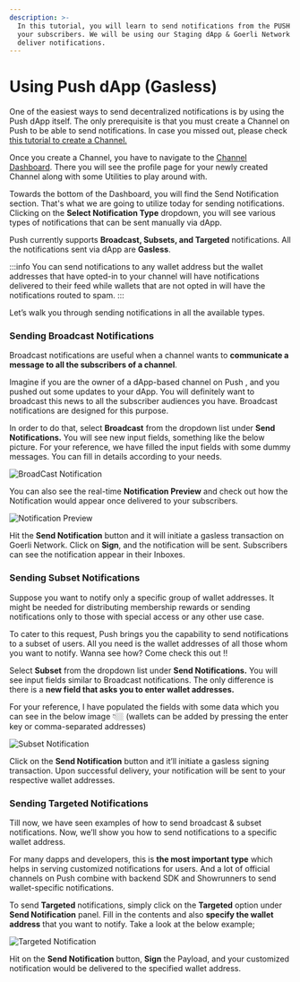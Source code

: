 ```yaml
---
description: >-
  In this tutorial, you will learn to send notifications from the PUSH dapp to
  your subscribers. We will be using our Staging dApp & Goerli Network to
  deliver notifications.
---
```


# Using Push dApp (Gasless)

One of the easiest ways to send decentralized notifications is by using the Push dApp itself. The only prerequisite is that you must create a Channel on Push to be able to send notifications. In case you missed out, please check [this tutorial to create a Channel.](../create-your-notif-channel/)

Once you create a Channel, you have to navigate to the [Channel Dashboard](https://staging.push.org/#/dashboard). There you will see the profile page for your newly created Channel along with some Utilities to play around with.

Towards the bottom of the Dashboard, you will find the Send Notification section. That's what we are going to utilize today for sending notifications. Clicking on the **Select Notification Type** dropdown, you will see various types of notifications that can be sent manually via dApp.

Push currently supports **Broadcast, Subsets, and Targeted** notifications. All the notifications sent via dApp are **Gasless**.

:::info
You can  send notifications to any wallet address but the wallet addresses that have opted-in to your channel will have notifications delivered to their feed while wallets that are not opted in will have the notifications routed to spam.
:::

Let’s walk you through sending notifications in all the available types.

### Sending Broadcast Notifications

Broadcast notifications are useful when a channel wants to **communicate a message to all the subscribers of a channel**.

Imagine if you are the owner of a dApp-based channel on Push , and you pushed out some updates to your dApp. You will definitely want to broadcast this news to all the subscriber audiences you have. Broadcast notifications are designed for this purpose.

In order to do that, select **Broadcast** from the dropdown list under **Send Notifications.** You will see new input fields, something like the below picture. For your reference, we have filled the input fields with some dummy messages. You can fill in details according to your needs.

![BroadCast Notification](../../../static/assets/docs/articles/broadcast-notification.png)

You can also see the real-time **Notification Preview** and check out how the Notification would appear once delivered to your subscribers.

![Notification Preview](../../../static/assets/docs/articles/notification-preview.png)

Hit the **Send Notification** button and it will initiate a gasless transaction on Goerli Network. Click on **Sign**, and the notification will be sent. Subscribers can see the notification appear in their Inboxes.

### Sending Subset Notifications

Suppose you want to notify only a specific group of wallet addresses. It might be needed for distributing membership rewards or sending notifications only to those with special access or any other use case.

To cater to this request, Push brings you the capability to send notifications to a subset of users. All you need is the wallet addresses of all those whom you want to notify. Wanna see how? Come check this out ‼️

Select **Subset** from the dropdown list under **Send Notifications.** You will see input fields similar to Broadcast notifications. The only difference is there is a **new field that asks you to enter wallet addresses.**

For your reference, I have populated the fields with some data which you can see in the below image 👇🏼 (wallets can be added by pressing the enter key or comma-separated addresses)

![Subset Notification](../../../static/assets/docs/articles/subset-notification.png)

Click on the **Send Notification** button and it’ll initiate a gasless signing transaction. Upon successful delivery, your notification will be sent to your respective wallet addresses.

### Sending Targeted Notifications

Till now, we have seen examples of how to send broadcast & subset notifications. Now, we’ll show you how to send notifications to a specific wallet address.

For many dapps and developers, this is **the most important type** which helps in serving customized notifications for users. And a lot of official channels on Push combine with backend SDK and Showrunners to send wallet-specific notifications.

To send **Targeted** notifications, simply click on the **Targeted** option under **Send Notification** panel. Fill in the contents and also **specify the wallet address** that you want to notify. Take a look at the below example;

![Targeted Notification](../../../static/assets/docs/articles/targeted-notification.png)

Hit on the **Send Notification** button, **Sign** the Payload, and your customized notification would be delivered to the specified wallet address.
